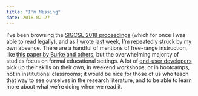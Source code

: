 ```yaml
---
title: "I'm Missing"
date: 2018-02-27
---
```


I've been browsing the [SIGCSE 2018 proceedings](https://dl.acm.org/citation.cfm?id=3159450)
(which for once I was able to read legally),
and as [I wrote last week](@root/2018/02/18/teaching-programming-in-the-wild/),
I'm repeatedly struck by my own absence.
There are a handful of mentions of free-range instruction,
like [this paper by Burke and others](https://dl.acm.org/citation.cfm?id=3159485),
but the overwhelming majority of studies focus on formal educational settings.
A lot of [end-user developers](https://en.wikipedia.org/wiki/End-user_development)
pick up their skills on their own, in weekend workshops, or in bootcamps,
not in institutional classrooms;
it would be nice for those of us who teach that way to see ourselves in the research literature,
and to be able to learn more about what we're doing when we read it.
